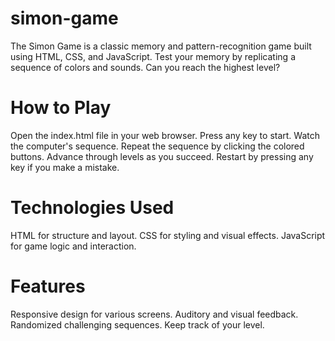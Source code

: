 # simon-game

The Simon Game is a classic memory and pattern-recognition game built using HTML, CSS, and JavaScript. Test your memory by replicating a sequence of colors and sounds. Can you reach the highest level?

# How to Play

Open the index.html file in your web browser.
Press any key to start.
Watch the computer's sequence.
Repeat the sequence by clicking the colored buttons.
Advance through levels as you succeed.
Restart by pressing any key if you make a mistake.

# Technologies Used

HTML for structure and layout.
CSS for styling and visual effects.
JavaScript for game logic and interaction.

# Features

Responsive design for various screens.
Auditory and visual feedback.
Randomized challenging sequences.
Keep track of your level.
